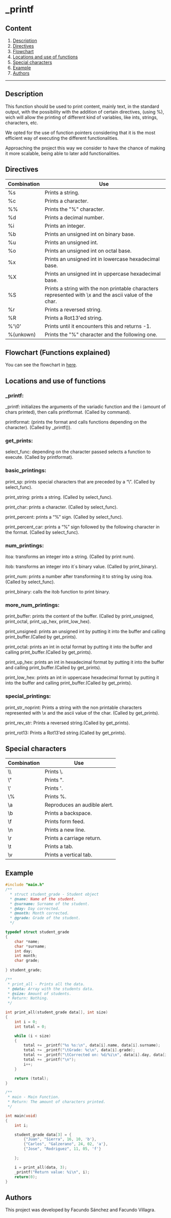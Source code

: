 # _printf
## Content
1. [Description](#Description)
2. [Directives](#Direct)
3. [Flowchart](#Flow)
4. [Locations and use of functions](#Func)
5. [Special characters](#spchar)
6. [Example](#Examp)
7. [Authors](#Auth)
---
## Description <a name=Description><a>
This function should be used to print content, mainly text, in the standard output, with the possibility with the addition of certain directives, (using %), wich will allow the printing of different kind of variables, like ints, strings, characters, etc.

We opted for the use of function pointers considering that it is the most efficient way of executing the different functionalities. 

Approaching the project this way we consider to have the chance of making it more scalable, being able to later add functionalities.

## Directives <a name=Direct><a>
Combination|Use
---|---
%s | Prints a string.
%c | Prints a character.
%% | Prints the "%" character.
%d | Prints a decimal number.
%i | Prints an integer.
%b | Prints an unsigned int on binary base.
%u | Prints an unsigned int.
%o | Prints an unsigned int on octal base.
%x | Prints an unsigned int in lowercase hexadecimal base.
%X | Prints an unsigned int in uppercase hexadecimal base.
%S | Prints a string with the non printable characters represented with \x and the ascii value of the char.
%r | Prints a reversed string.
%R | Prints a Rot13'ed string.
%'\0' | Prints until it encounters this and returns -1.
%(unkown) | Prints the "%" character and the following one.

## Flowchart (Functions explained) <a name=Flow><a>

You can see the flowchart in [here](https://miro.com/app/board/uXjVM1hBo4g=/).

## Locations and use of functions <a name=Func><a>

### _printf: 

_printf: initializes the arguments of the variadic function and the i (amount of chars printed), then calls printformat. (Called by command).

printformat: (prints the format and calls functions depending on the character). (Called by _printf()).

### get_prints: 

select_func: depending on the character passed selects a function to execute. (Called by printformat).

### basic_printings:

print_sp: prints special characters that are preceded by a “\”. (Called by select_func). 

print_string: prints a string. (Called by select_func).

print_char: prints a character. (Called by select_func).

print_percent: prints a “%” sign. (Called by select_func).

print_percent_car: prints a “%” sign followed by the following character in the format. (Called by select_func).

### num_printings:

itoa: transforms an integer into a string. (Called by print num).

itob: transforms an integer into it´s binary value. (Called by print_binary).

print_num: prints a number after transforming it to string by using itoa. (Called by select_func).

print_binary: calls the itob function to print binary.

### more_num_printings:

print_buffer: prints the content of the buffer. (Called by print_unsigned, print_octal, print_up_hex, print_low_hex).

print_unsigned: prints an unsigned int by putting  it into the buffer and calling print_buffer.(Called by get_prints).

print_octal: prints an int in octal format by putting  it into the buffer and calling print_buffer.(Called by get_prints).

print_up_hex: prints an int in hexadecimal format by putting  it into the buffer and calling print_buffer.(Called by get_prints).

print_low_hex: prints an int in uppercase hexadecimal format by putting  it into the buffer and calling print_buffer.(Called by get_prints).

### special_printings:

print_str_noprint: Prints a string with the non printable characters represented with \x and the ascii value of the char. (Called by get_prints).

print_rev_str: Prints a reversed string.(Called by get_prints).

print_rot13: Prints a Rot13'ed string.(Called by get_prints).

## Special characters <a name=spchar><a>
Combination|Use
---|---
\\\\ | Prints \\.
\\" | Prints ".
\\' | Prints '.
\\% | Prints %.
\\a | Reproduces an audible alert.
\\b | Prints a backspace.
\\f | Prints form feed.
\\n | Prints a new line.
\\r | Prints a carriage return.
\\t | Prints a tab.
\\v | Prints a vertical tab.
	
## Example <a name=Examp><a>
```c
#include "main.h"
/**
  * struct student_grade - Student object
  * @name: Name of the student.
  * @surname: Surname of the student.
  * @day: Day corrected.
  * @month: Month corrected.
  * @grade: Grade of the student.
  */

typedef struct student_grade
{
	char *name;
	char *surname;
	int day;
	int month;
	char grade;
						
} student_grade;

/**
 * print_all - Prints all the data.
 * @data: Array with the students data.
 * @size: Amount of students.
 * Return: Nothing.
 */

int print_all(student_grade data[], int size)
{
	int i = 0;
	int total = 0;

	while (i < size)
	{
		total += _printf("%s %s:\n", data[i].name, data[i].surname);
		total += _printf("\tGrade: %c\n", data[i].grade);
		total += _printf("\tCorrected on: %d/%i\n", data[i].day, data[i].month);
		total += _printf("\n");
		i++;
	}

	return (total);
}

/**
 * main - Main Function.
 * Return: The amount of characters printed.
 */

int main(void)
{
	int i;

	student_grade data[3] = {
		{"Juan", "Sierra", 16, 10, 'b'},
		{"Carlos", "Galzerano", 24, 02, 'a'},
		{"Jose", "Rodriguez", 11, 05, 'f'}

	};

	i = print_all(data, 3);
	_printf("Return value: %i\n", i);
	return(0);					
}
```
## Authors <a name=Auth><a>
This project was developed by Facundo Sánchez and Facundo Villagra.
